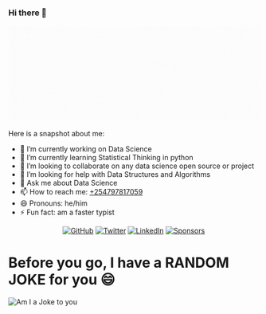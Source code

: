 ### Hi there 👋

<!--
**VictorOmondi1997/VictorOmondi1997** is a ✨ _special_ ✨ repository because its `README.md` (this file) appears on your GitHub profile.-->

![Vick-Cover](https://github.com/VictorOmondi1997/VictorOmondi1997/blob/master/vick-cover.gif?raw=true)

Here is a snapshot about me:

- 🔭 I’m currently working on Data Science
- 🌱 I’m currently learning Statistical Thinking in python
- 👯 I’m looking to collaborate on any data science open source or project
- 🤔 I’m looking for help with Data Structures and Algorithms
- 💬 Ask me about Data Science
- 📫 How to reach me: <a href="tel:+254797817059">+254797817059</a>
- 😄 Pronouns: he/him
- ⚡ Fun fact: am a faster typist

<p align="center">
	<a href="https://github.com/VictorOmondi1997"><img src="https://img.shields.io/github/followers/VictorOmondi1997.svg?label=GitHub&style=social" alt="GitHub"></a>
	<a href="https://twitter.com/VictorOmondi197"><img src="https://img.shields.io/twitter/follow/VictorOmondi197?label=Twitter&style=social" alt="Twitter"></a>
	<a href="https://www.linkedin.com/in/VictorOmondi1997"><img src="https://img.shields.io/badge/LinkedIn--_.svg?style=social&logo=linkedin" alt="LinkedIn"></a>
	<a href="https://github.com/sponsors/VictorOmondi1997"><img src="https://img.shields.io/badge/Sponsors--_.svg?style=social&logo=github&logoColor=EA4AAA" alt="Sponsors"></a>
	<!--<a href="https://scholar.google.com/citations?user=2GYttqUAAAAJ&hl=en"><img src="https://img.shields.io/badge/Citations-1.4k-_.svg?style=social&logo=google-scholar" alt="Scholars"></a>
	<a href="https://www.zhihu.com/people/terrytangyuan"><img src="https://img.shields.io/badge/知乎--_.svg?style=social&logo=zhihu" alt="知乎"></a>
	<a href="https://weibo.com/5681818134"><img src="https://img.shields.io/badge/微博--_.svg?style=social&logo=sina-weibo" alt="微博"></a> -->
</p>


# Before you go, I have a **RANDOM JOKE** for you :smile:
![Am I a Joke to you](https://readme-jokes.vercel.app/api)
